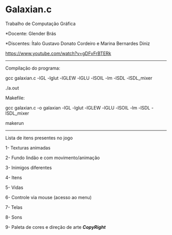  
 # Galaxian.c
Trabalho de Computação Gráfica

*Docente: Glender Brás
 
*Discentes: Ítalo Gustavo Donato Cordeiro e Marina Bernardes Diniz
 
https://www.youtube.com/watch?v=gDFvFrBTERk


*****************************************************
Compilação do programa:

gcc galaxian.c  -lGL -lglut -lGLEW -lGLU -lSOIL -lm -lSDL -lSDL_mixer


./a.out

Makefile:

gcc galaxian.c -o galaxian -lGL -lglut -lGLEW -lGLU -lSOIL -lm -lSDL -lSDL_mixer

makerun


*****************************************************
Lista de itens presentes no jogo

1- Texturas animadas 

2- Fundo lindão e com movimento/animação

3- Inimigos diferentes 

4- Itens

5- Vidas 

6- Controle via mouse (acesso ao menu)

7- Telas

8- Sons

9- Paleta de cores e direção de arte ***CopyRight***
